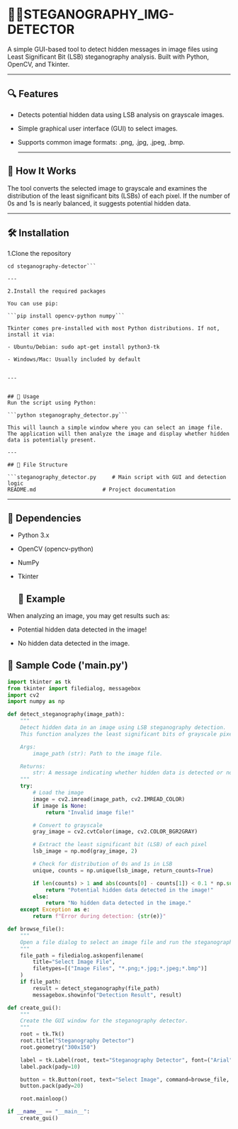 # 🕵️‍♂️STEGANOGRAPHY_IMG-DETECTOR

A simple GUI-based tool to detect hidden messages in image files using Least Significant Bit (LSB) steganography analysis. Built with Python, OpenCV, and Tkinter.


---

## 🔍 Features
- Detects potential hidden data using LSB analysis on grayscale images.

- Simple graphical user interface (GUI) to select images.

- Supports common image formats: .png, .jpg, .jpeg, .bmp.

  
  ---


## 🧠 How It Works
The tool converts the selected image to grayscale and examines the distribution of the least significant bits (LSBs) of each pixel. If the number of 0s and 1s is nearly balanced, it suggests potential hidden data.


---

## 🛠️ Installation
1.Clone the repository

```git clone https://github.com/Omm1452/steganography-detector.git
cd steganography-detector```

---

2.Install the required packages

You can use pip:

```pip install opencv-python numpy```

Tkinter comes pre-installed with most Python distributions. If not, install it via:

- Ubuntu/Debian: sudo apt-get install python3-tk

- Windows/Mac: Usually included by default


---


## 🚀 Usage
Run the script using Python:

```python steganography_detector.py```

This will launch a simple window where you can select an image file. The application will then analyze the image and display whether hidden data is potentially present.

---

## 📂 File Structure

```steganography_detector.py     # Main script with GUI and detection logic
README.md                     # Project documentation
```

---

## 📌 Dependencies

- Python 3.x

- OpenCV (opencv-python)

- NumPy

- Tkinter


  ## 🧪 Example
When analyzing an image, you may get results such as:

- Potential hidden data detected in the image!

- No hidden data detected in the image.


## 🧪 Sample Code ('main.py')

```python
import tkinter as tk
from tkinter import filedialog, messagebox
import cv2
import numpy as np

def detect_steganography(image_path):
    """
    Detect hidden data in an image using LSB steganography detection.
    This function analyzes the least significant bits of grayscale pixel values.

    Args:
        image_path (str): Path to the image file.

    Returns:
        str: A message indicating whether hidden data is detected or not.
    """
    try:
        # Load the image
        image = cv2.imread(image_path, cv2.IMREAD_COLOR)
        if image is None:
            return "Invalid image file!"

        # Convert to grayscale
        gray_image = cv2.cvtColor(image, cv2.COLOR_BGR2GRAY)

        # Extract the least significant bit (LSB) of each pixel
        lsb_image = np.mod(gray_image, 2)

        # Check for distribution of 0s and 1s in LSB
        unique, counts = np.unique(lsb_image, return_counts=True)

        if len(counts) > 1 and abs(counts[0] - counts[1]) < 0.1 * np.sum(counts):
            return "Potential hidden data detected in the image!"
        else:
            return "No hidden data detected in the image."
    except Exception as e:
        return f"Error during detection: {str(e)}"

def browse_file():
    """
    Open a file dialog to select an image file and run the steganography detector.
    """
    file_path = filedialog.askopenfilename(
        title="Select Image File",
        filetypes=[("Image Files", "*.png;*.jpg;*.jpeg;*.bmp")]
    )
    if file_path:
        result = detect_steganography(file_path)
        messagebox.showinfo("Detection Result", result)

def create_gui():
    """
    Create the GUI window for the steganography detector.
    """
    root = tk.Tk()
    root.title("Steganography Detector")
    root.geometry("300x150")

    label = tk.Label(root, text="Steganography Detector", font=("Arial", 16))
    label.pack(pady=10)

    button = tk.Button(root, text="Select Image", command=browse_file, width=20)
    button.pack(pady=20)

    root.mainloop()

if __name__ == "__main__":
    create_gui()
```
